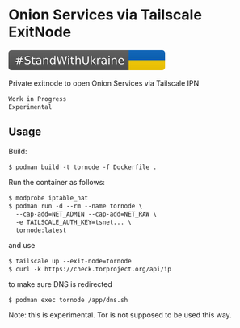 Onion Services via Tailscale ExitNode
=====================================

![](./assets/StandWithUkraine.svg)

Private exitnode to open Onion Services via Tailscale IPN

    Work in Progress
    Experimental


## Usage 

Build:
```
$ podman build -t tornode -f Dockerfile .
```

Run the container as follows:
```
$ modprobe iptable_nat
$ podman run -d --rm --name tornode \
  --cap-add=NET_ADMIN --cap-add=NET_RAW \
  -e TAILSCALE_AUTH_KEY=tsnet... \
  tornode:latest
```

and use 

```
$ tailscale up --exit-node=tornode
$ curl -k https://check.torproject.org/api/ip
```

to make sure DNS is redirected

```
$ podman exec tornode /app/dns.sh
```

Note: this is experimental. Tor is not supposed to be used this way.

